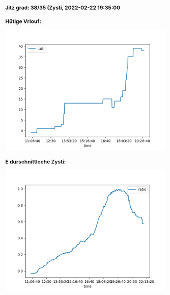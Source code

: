 ### Jitz grad: 38/35 (Zysti, 2022-02-22 19:35:00

### Hütige Vrlouf:
![Graph](Today.png)

### E durschnittleche Zysti:
![Graph](Zysti.png)